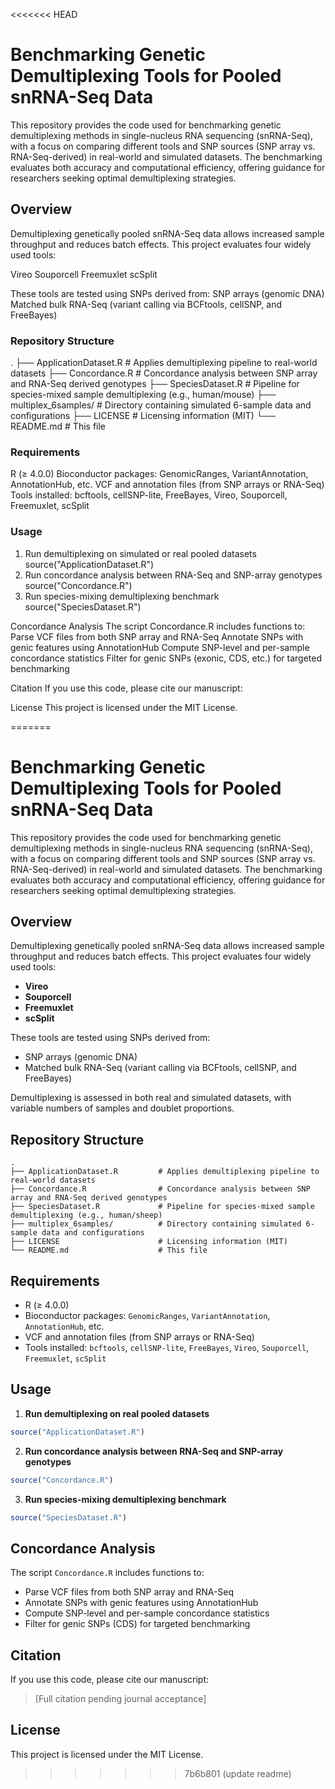 <<<<<<< HEAD
# Benchmarking Genetic Demultiplexing Tools for Pooled snRNA-Seq Data
This repository provides the code used for benchmarking genetic demultiplexing methods in single-nucleus RNA sequencing (snRNA-Seq), with a focus on comparing different tools and SNP sources (SNP array vs. RNA-Seq-derived) in real-world and simulated datasets. The benchmarking evaluates both accuracy and computational efficiency, offering guidance for researchers seeking optimal demultiplexing strategies.

## Overview
Demultiplexing genetically pooled snRNA-Seq data allows increased sample throughput and reduces batch effects. This project evaluates four widely used tools:

Vireo
Souporcell
Freemuxlet
scSplit

These tools are tested using SNPs derived from:
SNP arrays (genomic DNA)
Matched bulk RNA-Seq (variant calling via BCFtools, cellSNP, and FreeBayes)

### Repository Structure

.
├── ApplicationDataset.R         # Applies demultiplexing pipeline to real-world datasets
├── Concordance.R                # Concordance analysis between SNP array and RNA-Seq derived genotypes
├── SpeciesDataset.R            # Pipeline for species-mixed sample demultiplexing (e.g., human/mouse)
├── multiplex_6samples/         # Directory containing simulated 6-sample data and configurations
├── LICENSE                     # Licensing information (MIT)
└── README.md                   # This file

### Requirements
R (≥ 4.0.0)
Bioconductor packages: GenomicRanges, VariantAnnotation, AnnotationHub, etc.
VCF and annotation files (from SNP arrays or RNA-Seq)
Tools installed: bcftools, cellSNP-lite, FreeBayes, Vireo, Souporcell, Freemuxlet, scSplit

### Usage
1. Run demultiplexing on simulated or real pooled datasets
source("ApplicationDataset.R")
2. Run concordance analysis between RNA-Seq and SNP-array genotypes
source("Concordance.R")
3. Run species-mixing demultiplexing benchmark
source("SpeciesDataset.R")

Concordance Analysis
The script Concordance.R includes functions to:
Parse VCF files from both SNP array and RNA-Seq
Annotate SNPs with genic features using AnnotationHub
Compute SNP-level and per-sample concordance statistics
Filter for genic SNPs (exonic, CDS, etc.) for targeted benchmarking

Citation
If you use this code, please cite our manuscript:

License
This project is licensed under the MIT License.

=======
# Benchmarking Genetic Demultiplexing Tools for Pooled snRNA-Seq Data

This repository provides the code used for benchmarking genetic demultiplexing methods in single-nucleus RNA sequencing (snRNA-Seq), with a focus on comparing different tools and SNP sources (SNP array vs. RNA-Seq-derived) in real-world and simulated datasets. The benchmarking evaluates both accuracy and computational efficiency, offering guidance for researchers seeking optimal demultiplexing strategies.

## Overview

Demultiplexing genetically pooled snRNA-Seq data allows increased sample throughput and reduces batch effects. This project evaluates four widely used tools:

- **Vireo**
- **Souporcell**
- **Freemuxlet**
- **scSplit**

These tools are tested using SNPs derived from:

- SNP arrays (genomic DNA)
- Matched bulk RNA-Seq (variant calling via BCFtools, cellSNP, and FreeBayes)

Demultiplexing is assessed in both real and simulated datasets, with variable numbers of samples and doublet proportions.

## Repository Structure

```
.
├── ApplicationDataset.R         # Applies demultiplexing pipeline to real-world datasets
├── Concordance.R                # Concordance analysis between SNP array and RNA-Seq derived genotypes
├── SpeciesDataset.R             # Pipeline for species-mixed sample demultiplexing (e.g., human/sheep)
├── multiplex_6samples/          # Directory containing simulated 6-sample data and configurations
├── LICENSE                      # Licensing information (MIT)
└── README.md                    # This file
```

## Requirements

- R (≥ 4.0.0)
- Bioconductor packages: `GenomicRanges`, `VariantAnnotation`, `AnnotationHub`, etc.
- VCF and annotation files (from SNP arrays or RNA-Seq)
- Tools installed: `bcftools`, `cellSNP-lite`, `FreeBayes`, `Vireo`, `Souporcell`, `Freemuxlet`, `scSplit`

## Usage

1. **Run demultiplexing on real pooled datasets**
```r
source("ApplicationDataset.R")
```

2. **Run concordance analysis between RNA-Seq and SNP-array genotypes**
```r
source("Concordance.R")
```

3. **Run species-mixing demultiplexing benchmark**
```r
source("SpeciesDataset.R")
```

## Concordance Analysis

The script `Concordance.R` includes functions to:
- Parse VCF files from both SNP array and RNA-Seq
- Annotate SNPs with genic features using AnnotationHub
- Compute SNP-level and per-sample concordance statistics
- Filter for genic SNPs (CDS) for targeted benchmarking

## Citation
If you use this code, please cite our manuscript:

> [Full citation pending journal acceptance]

## License
This project is licensed under the MIT License.

>>>>>>> 7b6b801 (update readme)

